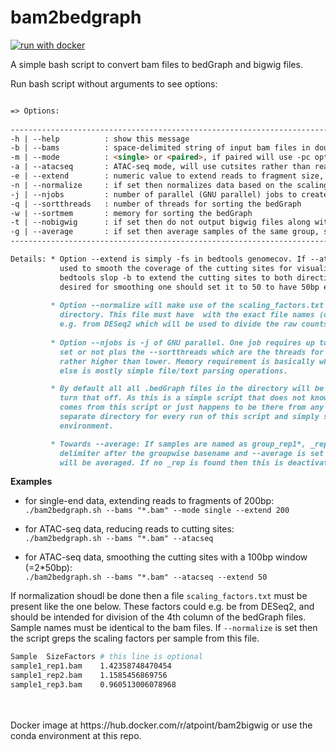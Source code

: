 # bam2bedgraph

[![run with docker](https://img.shields.io/badge/run%20with-docker-0db7ed?labelColor=000000&logo=docker)](https://hub.docker.com/r/atpoint/bam2bigwig)

A simple bash script to convert bam files to bedGraph and bigwig files.  

Run bash script without arguments to see options:

```markdown

=> Options:
   
------------------------------------------------------------------------------------------------------------------
-h | --help          : show this message                                                           {}
-b | --bams          : space-delimited string of input bam files in double quotes or *.bam         {}
-m | --mode          : <single> or <paired>, if paired will use -pc option in bedtools genomecov   {}
-a | --atacseq       : ATAC-seq mode, will use cutsites rather than reads                          {FALSE}
-e | --extend        : numeric value to extend reads to fragment size, see details                 {0}
-n | --normalize     : if set then normalizes data based on the scaling_factors.txt file           {FALSE}
-j | --njobs         : number of parallel (GNU parallel) jobs to create bedGraphs, see details.    {1}
-q | --sortthreads   : number of threads for sorting the bedGraph                                  {1}
-w | --sortmem       : memory for sorting the bedGraph                                             {1G}
-t | --nobigwig      : if set then do not output bigwig files along with the bedGraphs             {FALSE}
-g | --average       : if set then average samples of the same group, see details                  {FALSE}
------------------------------------------------------------------------------------------------------------------

Details: * Option --extend is simply -fs in bedtools genomecov. If --atacseq is set then this can be
           used to smooth the coverage of the cutting sites for visualization. It will then use
           bedtools slop -b to extend the cutting sites to both directions, so if a 100bp window is
           desired for smoothing one should set it to 50 to have 50bp extension to each direction.
           
         * Option --normalize will make use of the scaling_factors.txt file which must be present in the same 
           directory. This file must have  with the exact file names (of the bam files) and  a scaling factor, 
           e.g. from DESeq2 which will be used to divide the raw counts (so 4th column of bedGraph file) by.
           
         * Option --njobs is -j of GNU parallel. One job requires up to 5 threads depending on whether --atacseq is 
           set or not plus the --sortthreads which are the threads for sorting the bedGraphs so be sure to set this 
           rather higher than lower. Memory requirement is basically what the sort (--sortmem) needs, everything +
           else is mostly simple file/text parsing operations.

         * By default all all .bedGraph files in the directory will be also written to bigwig. Set --nobigwig to 
           turn that off. As this is a simple script that does not know whether a bedGraph that is in the directory 
           comes from this script or just happens to be there from any other process it is recommended to make a 
           separate directory for every run of this script and simply symlink the bam files into it to have a clean 
           environment.

         * Towards --average: If samples are named as group_rep1*, _rep2*, rep3* etc so using '_rep' as first 
           delimiter after the groupwise basename and --average is set then all bedGraph files of that group 
           will be averaged. If no _rep is found then this is deactivated regardless whether it is set or not.

```           

**Examples**

- for single-end data, extending reads to fragments of 200bp:  
  `./bam2bedgraph.sh --bams "*.bam" --mode single --extend 200`
  
- for ATAC-seq data, reducing reads to cutting sites:  
  `./bam2bedgraph.sh --bams "*.bam" --atacseq` 
  
- for ATAC-seq data, smoothing the cutting sites with a 100bp window (=2*50bp):  
  `./bam2bedgraph.sh --bams "*.bam" --atacseq --extend 50` 
  
If normalization shoudl be done then a file `scaling_factors.txt` must be present like the one below.
These factors could e.g. be from DESeq2, and should be intended for division of the 4th column of the bedGraph files.
Sample names must be identical to the bam files. If `--normalize` is set then the script greps the scaling factors per sample
from this file.

```bash
Sample	SizeFactors # this line is optional
sample1_rep1.bam	1.42358748470454
sample1_rep2.bam	1.1585456869756
sample1_rep3.bam	0.960513006078968
```

<br>
<br>
Docker image at https://hub.docker.com/r/atpoint/bam2bigwig or use the conda environment at this repo.
